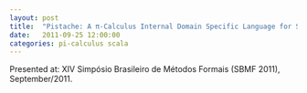 ```yaml
---
layout: post
title:  "Pistache: A π-Calculus Internal Domain Specific Language for Scala (slides)"
date:   2011-09-25 12:00:00
categories: pi-calculus scala
---
```


<script async class="speakerdeck-embed" data-id="fe16500061ee01302878123138154c41" data-ratio="1.33333333333333" src="//speakerdeck.com/assets/embed.js"></script>

Presented at: XIV Simpósio Brasileiro de Métodos Formais (SBMF 2011), September/2011.
